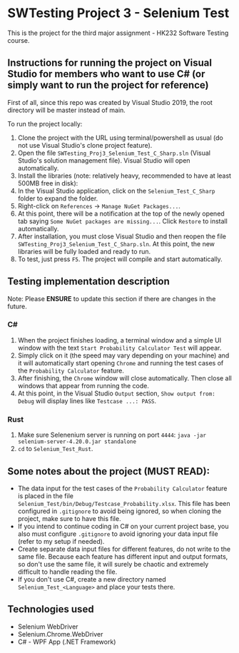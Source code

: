# SWTesting Project 3 - Selenium Test
This is the project for the third major assignment - HK232 Software Testing course.

## Instructions for running the project on Visual Studio for members who want to use C# (or simply want to run the project for reference)

First of all, since this repo was created by Visual Studio 2019, the root directory will be master instead of main.

To run the project locally:

1. Clone the project with the URL using terminal/powershell as usual (do not use Visual Studio's clone project feature).
2. Open the file `SWTesting_Proj3_Selenium_Test_C_Sharp.sln` (Visual Studio's solution management file). Visual Studio will open automatically.
3. Install the libraries (note: relatively heavy, recommended to have at least 500MB free in disk):
  1. In the Visual Studio application, click on the `Selenium_Test_C_Sharp` folder to expand the folder.
  2. Right-click on `References` -> `Manage NuGet Packages...`.
  3. At this point, there will be a notification at the top of the newly opened tab saying `Some NuGet packages are missing...`. Click `Restore` to install automatically.
  4. After installation, you must close Visual Studio and then reopen the file `SWTesting_Proj3_Selenium_Test_C_Sharp.sln`. At this point, the new libraries will be fully loaded and ready to run.
4. To test, just press `F5`. The project will compile and start automatically.

## Testing implementation description

Note: Please **ENSURE** to update this section if there are changes in the future.

### C#
1. When the project finishes loading, a terminal window and a simple UI window with the text `Start Probability Calculator Test` will appear.
2. Simply click on it (the speed may vary depending on your machine) and it will automatically start opening `Chrome` and running the test cases of the `Probability Calculator` feature.
3. After finishing, the `Chrome` window will close automatically. Then close all windows that appear from running the code.
4. At this point, in the Visual Studio `Output` section, `Show output from: Debug` will display lines like `Testcase ...: PASS`.

### Rust
1. Make sure Selenenium server is running on port `4444`: `java -jar selenium-server-4.20.0.jar standalone`
2. `cd` to `Selenium_Test_Rust`.

## Some notes about the project (MUST READ):
* The data input for the test cases of the `Probability Calculator` feature is placed in the file `Selenium_Test/bin/Debug/Testcase_Probability.xlsx`. This file has been configured in `.gitignore` to avoid being ignored, so when cloning the project, make sure to have this file.
* If you intend to continue coding in C# on your current project base, you also must configure `.gitignore` to avoid ignoring your data input file (refer to my setup if needed).
* Create separate data input files for different features, do not write to the same file. Because each feature has different input and output formats, so don't use the same file, it will surely be chaotic and extremely difficult to handle reading the file.
* If you don't use C#, create a new directory named `Selenium_Test_<Language>` and place your tests there.

## Technologies used
* Selenium WebDriver
* Selenium.Chrome.WebDriver
* C# - WPF App (.NET Framework)
